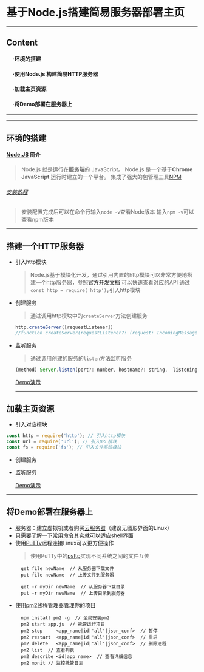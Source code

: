 # 基于Node.js搭建简易服务器部署主页

***
##  Content
#### &nbsp;&nbsp;&nbsp;&nbsp; ·环境的搭建
#### &nbsp;&nbsp;&nbsp;&nbsp; ·使用Node.js 构建简易HTTP服务器
#### &nbsp;&nbsp;&nbsp;&nbsp; ·加载主页资源
#### &nbsp;&nbsp;&nbsp;&nbsp; ·将Demo部署在服务器上

---
---

## 环境的搭建
#### [Node.JS](https://nodejs.org/en/) 简介
> Node.js 就是运行在**服务端**的 JavaScript。
> Node.js 是一个基于**Chrome JavaScript** 运行时建立的一个平台。
> 集成了强大的包管理工具[NPM](https://www.npmjs.com/)

###### [安装教程](https://www.runoob.com/nodejs/nodejs-install-setup.html)

> 安装配置完成后可以在命令行输入`node -v`查看Node版本
> 输入`npm -v`可以查看npm版本

---

## 搭建一个HTTP服务器
* 引入http模块
  > Node.js基于模块化开发，通过引用内置的http模块可以非常方便地搭建一个http服务器，参照[官方开发文档](https://nodejs.org/dist/latest-v8.x/docs/api/http.html) 可以快速查看对应的API
  >通过`const http = require('http');`引入http模块
* 创建服务
  >通过调用http模块中的`createServer`方法创建服务
  ```javascript
  http.createServer([requestListener])
  //function createServer(requestListener?: (request: IncomingMessage, response: ServerResponse) => void): Server
  ```
* 监听服务
  >通过调用创建的服务的`listen`方法监听服务
  ```javascript
  (method) Server.listen(port?: number, hostname?: string,  listeningListener?: Function): Server (+8 overloads)
  ```
  [Demo演示](./http-server.js)

  ---

## 加载主页资源

* 引入对应模块
```javascript {.line-numbers}
const http = require('http'); // 引入http模块
const url = require('url'); // 引入URL模块
const fs = require('fs'); // 引入文件系统模块
```
* 创建服务

* 监听服务

  [Demo演示](./http-server-fs.js)

---

## 将Demo部署在服务器上
* 服务器：建立虚拟机或者购买[云服务器](https://cloud.tencent.com)（建议无图形界面的Linux）
* 只需要了解一下[常用命令](https://blog.csdn.net/xiaoguaihai/article/details/8705992)其实就可以适应shell界面
* 使用[PuTTy](https://blog.csdn.net/oscar999/article/details/1752824)远程连接Linux可以更方便操作
  > 使用PuTTy中的[psftp](https://blog.csdn.net/wbcg111/article/details/48787227)实现不同系统之间的文件互传
  ```psftp {.line-numbers}
    get file newName  // 从服务器下载文件
    put file newName  // 上传文件到服务器

    get -r myDir newName  // 从服务器下载目录
    put -r myDir newName  // 上传目录到服务器
  ```
* 使用[pm2](https://www.npmjs.com/package/pm2)线程管理器管理你的项目
  ```shell {.line-numbers}
    npm install pm2 -g  // 全局安装pm2
    pm2 start app.js  // 托管运行项目
    pm2 stop     <app_name|id|'all'|json_conf>  // 暂停
    pm2 restart  <app_name|id|'all'|json_conf>  // 重启
    pm2 delete   <app_name|id|'all'|json_conf>  // 删除进程
    pm2 list  // 查看列表
    pm2 describe <id|app_name>  // 查看详细信息
    pm2 monit // 监控托管日志

  ```